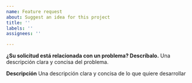 ```yaml
---
name: Feature request
about: Suggest an idea for this project
title: ''
labels: ''
assignees: ''

---
```


**¿Su solicitud está relacionada con un problema? Descríbalo.**
Una descripción clara y concisa del problema. 

**Descripción**
Una descripción clara y concisa de lo que quiere desarrollar
